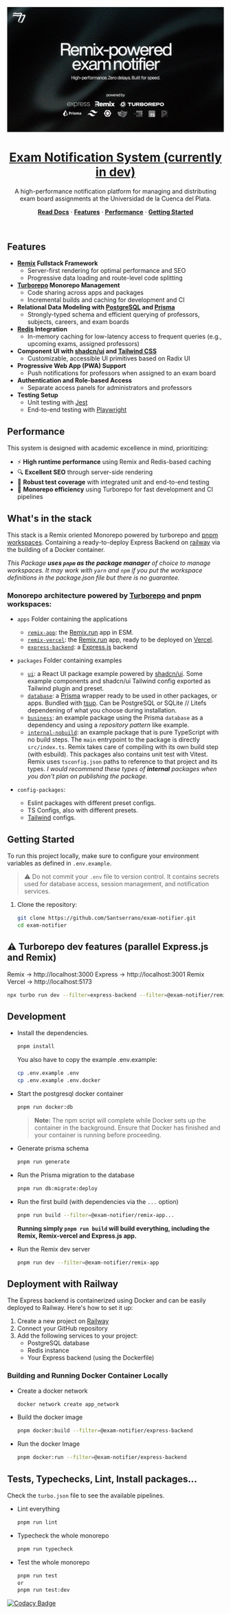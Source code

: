 <a href="https://www.ucp.edu.ar/">
  <img alt="Exam Notification System" src="apps/remix-app/public/opengraph.png">
  <h1 align="center">Exam Notification System (currently in dev)</h1>
</a>

<p align="center">
  A high-performance notification platform for managing and distributing exam board assignments at the Universidad de la Cuenca del Plata.
</p>

<p align="center">
  <a href="https://www.ucp.edu.ar/"><strong>Read Docs</strong></a> ·
  <a href="#features"><strong>Features</strong></a> ·
  <a href="#performance"><strong>Performance</strong></a> ·
  <a href="#getting-started"><strong>Getting Started</strong></a>
</p>
<br/>

## Features

- **[Remix](https://remix.run) Fullstack Framework**
  - Server-first rendering for optimal performance and SEO
  - Progressive data loading and route-level code splitting
- **[Turborepo](https://turbo.build/repo) Monorepo Management**
  - Code sharing across apps and packages
  - Incremental builds and caching for development and CI
- **Relational Data Modeling with [PostgreSQL](https://www.postgresql.org/) and [Prisma](https://www.prisma.io)**
  - Strongly-typed schema and efficient querying of professors, subjects, careers, and exam boards
- **[Redis](https://redis.io) Integration**
  - In-memory caching for low-latency access to frequent queries (e.g., upcoming exams, assigned professors)
- **Component UI with [shadcn/ui](https://ui.shadcn.com) and [Tailwind CSS](https://tailwindcss.com)**
  - Customizable, accessible UI primitives based on Radix UI
- **Progressive Web App (PWA) Support**
  - Push notifications for professors when assigned to an exam board
- **Authentication and Role-based Access**
  - Separate access panels for administrators and professors
- **Testing Setup**
  - Unit testing with [Jest](https://jestjs.io)
  - End-to-end testing with [Playwright](https://playwright.dev)

## Performance

This system is designed with academic excellence in mind, prioritizing:

- ⚡ **High runtime performance** using Remix and Redis-based caching
- 🔍 **Excellent SEO** through server-side rendering
- 🧪 **Robust test coverage** with integrated unit and end-to-end testing
- 🚀 **Monorepo efficiency** using Turborepo for fast development and CI pipelines

## What's in the stack

This stack is a Remix oriented Monorepo powered by turborepo and [pnpm workspaces](https://pnpm.io/workspaces). Containing a ready-to-deploy Express Backend on [railway](https://railway.com/) via the building of a Docker container.

_This Package **uses `pnpm` as the package manager** of choice to manage workspaces. It may work with `yarn` and `npm` if you put the workspace definitions in the package.json file but there is no guarantee._

### Monorepo architecture powered by [Turborepo](https://turborepo.org/) and pnpm workspaces:

- `apps` Folder containing the applications
  - [`remix-app`](): the [Remix.run](https://remix.run) app in ESM.
  - [`remix-vercel`](): the [Remix.run](https://remix.run) app, ready to be deployed on [Vercel](https://vercel.com).
  - [`express-backend`](): a [Express.js](https://expressjs.com/) backend
- `packages` Folder containing examples

  - [`ui`](): a React UI package example powered by [shadcn/ui](https://ui.shadcn.com/). Some example components and shadcn/ui Tailwind config exported as Tailwind plugin and preset.
  - [`database`](): a [Prisma](https://prisma.io) wrapper ready to be used in other packages, or apps. Bundled with [tsup](https://tsup.egoist.dev/). Can be PostgreSQL or SQLite // Litefs dependening of what you choose during installation.
  - [`business`](): an example package using the Prisma `database` as a dependency and using a _repository pattern_ like example.
  - [`internal-nobuild`](): an example package that is pure TypeScript with no build steps. The `main` entrypoint to the package is directly `src/index.ts`. Remix takes care of compiling with its own build step (with esbuild). This packages also contains unit test with Vitest.
    Remix uses `tsconfig.json` paths to reference to that project and its types. _I would recommend these types of **internal** packages when you don't plan on publishing the package._

- `config-packages`:
  - Eslint packages with different preset configs.
  - TS Configs, also with different presets.
  - [Tailwind](https://tailwindcss.com/) configs.

## Getting Started

To run this project locally, make sure to configure your environment variables as defined in `.env.example`.

> ⚠️ Do not commit your `.env` file to version control. It contains secrets used for database access, session management, and notification services.

1. Clone the repository:
   ```bash
   git clone https://github.com/Santserrano/exam-notifier.git
   cd exam-notifier
   ```

## ⚠️ Turborepo dev features (parallel Express.js and Remix)
Remix -> http://localhost:3000
Express -> http://localhost:3001
Remix Vercel -> http://localhost:5173

  ```bash
  npx turbo run dev --filter=express-backend --filter=@exam-notifier/remix-app
  ```

## Development

- Install the dependencies.
  ```bash
  pnpm install
  ```
  You also have to copy the example .env.example:
  ```sh
  cp .env.example .env
  cp .env.example .env.docker
  ```

- Start the postgresql docker container

  ```bash
  pnpm run docker:db
  ```

  > **Note:** The npm script will complete while Docker sets up the container in the background. Ensure that Docker has finished and your container is running before proceeding.

- Generate prisma schema
  ```bash
  pnpm run generate
  ```
- Run the Prisma migration to the database
  ```bash
  pnpm run db:migrate:deploy
  ```
- Run the first build (with dependencies via the `...` option)
  ```bash
  pnpm run build --filter=@exam-notifier/remix-app...
  ```
  **Running simply `pnpm run build` will build everything, including the Remix, Remix-vercel and Express.js app.**
- Run the Remix dev server
  ```bash
  pnpm run dev --filter=@exam-notifier/remix-app
  ```

## Deployment with Railway

The Express backend is containerized using Docker and can be easily deployed to Railway. Here's how to set it up:

1. Create a new project on [Railway](https://railway.app)
2. Connect your GitHub repository
3. Add the following services to your project:
   - PostgreSQL database
   - Redis instance
   - Your Express backend (using the Dockerfile)

### Building and Running Docker Container Locally

- Create a docker network
  ```bash
  docker network create app_network
  ```
- Build the docker image
  ```bash
  pnpm docker:build --filter=@exam-notifier/express-backend
  ```
- Run the docker Image
  ```bash
  pnpm docker:run --filter=@exam-notifier/express-backend
  ```

## Tests, Typechecks, Lint, Install packages...

Check the `turbo.json` file to see the available pipelines.

- Lint everything
  ```bash
  pnpm run lint
  ```
- Typecheck the whole monorepo
  ```bash
  pnpm run typecheck
  ```
- Test the whole monorepo
  ```bash
  pnpm run test
  or
  pnpm run test:dev
  ```

[![Codacy Badge](https://app.codacy.com/project/badge/Grade/53f9e5c151a34b5ead84c239b2fe3a6b)](https://app.codacy.com/gh/Santserrano/exam-notifier/dashboard?utm_source=gh&utm_medium=referral&utm_content=&utm_campaign=Badge_grade)
